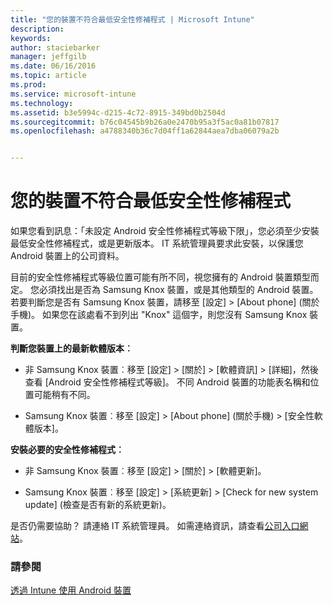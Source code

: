 ```yaml
---
title: "您的裝置不符合最低安全性修補程式 | Microsoft Intune"
description: 
keywords: 
author: staciebarker
manager: jeffgilb
ms.date: 06/16/2016
ms.topic: article
ms.prod: 
ms.service: microsoft-intune
ms.technology: 
ms.assetid: b3e5994c-d215-4c72-8915-349bd0b2504d
ms.sourcegitcommit: b76c04545b9b26a0e2470b95a3f5ac0a81b07817
ms.openlocfilehash: a4788340b36c7d04ff1a62844aea7dba06079a2b


---
```


# 您的裝置不符合最低安全性修補程式

如果您看到訊息：「未設定 Android 安全性修補程式等級下限」，您必須至少安裝最低安全性修補程式，或是更新版本。 IT 系統管理員要求此安裝，以保護您 Android 裝置上的公司資料。

目前的安全性修補程式等級位置可能有所不同，視您擁有的 Android 裝置類型而定。 您必須找出是否為 Samsung Knox 裝置，或是其他類型的 Android 裝置。 若要判斷您是否有 Samsung Knox 裝置，請移至 [設定] > [About phone] (關於手機)。 如果您在該處看不到列出 "Knox" 這個字，則您沒有 Samsung Knox 裝置。

**判斷您裝置上的最新軟體版本︰**

- 非 Samsung Knox 裝置︰移至 [設定]  >  [關於]  >  [軟體資訊]  >  [詳細]，然後查看 [Android 安全性修補程式等級]。 不同 Android 裝置的功能表名稱和位置可能稍有不同。

- Samsung Knox 裝置︰移至 [設定]  >  [About phone] (關於手機)  >  [安全性軟體版本]。

**安裝必要的安全性修補程式︰**

- 非 Samsung Knox 裝置︰移至 [設定]  >  [關於]  >  [軟體更新]。 

- Samsung Knox 裝置︰移至 [設定]  >  [系統更新]  >  [Check for new system update] (檢查是否有新的系統更新)。

是否仍需要協助？ 請連絡 IT 系統管理員。 如需連絡資訊，請查看[公司入口網站](http://portal.manage.microsoft.com)。

### 請參閱
[透過 Intune 使用 Android 裝置](using-your-android-device-with-intune.md)



<!--HONumber=Jul16_HO2-->


